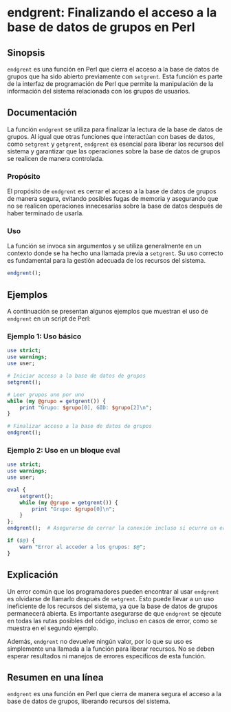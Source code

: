 <!--
Meta Description: # endgrent: Finalizando el acceso a la base de datos de grupos en Perl ## Sinopsis `endgrent` es una función en Perl que cierra el acceso a la base de...
Meta Keywords: endgrent, que, grupos, datos, base
-->

# endgrent: Finalizando el acceso a la base de datos de grupos en Perl

## Sinopsis
`endgrent` es una función en Perl que cierra el acceso a la base de datos de grupos que ha sido abierto previamente con `setgrent`. Esta función es parte de la interfaz de programación de Perl que permite la manipulación de la información del sistema relacionada con los grupos de usuarios.

## Documentación
La función `endgrent` se utiliza para finalizar la lectura de la base de datos de grupos. Al igual que otras funciones que interactúan con bases de datos, como `setgrent` y `getgrent`, `endgrent` es esencial para liberar los recursos del sistema y garantizar que las operaciones sobre la base de datos de grupos se realicen de manera controlada.

### Propósito
El propósito de `endgrent` es cerrar el acceso a la base de datos de grupos de manera segura, evitando posibles fugas de memoria y asegurando que no se realicen operaciones innecesarias sobre la base de datos después de haber terminado de usarla.

### Uso
La función se invoca sin argumentos y se utiliza generalmente en un contexto donde se ha hecho una llamada previa a `setgrent`. Su uso correcto es fundamental para la gestión adecuada de los recursos del sistema.

```perl
endgrent();
```

## Ejemplos
A continuación se presentan algunos ejemplos que muestran el uso de `endgrent` en un script de Perl:

### Ejemplo 1: Uso básico
```perl
use strict;
use warnings;
use user;

# Iniciar acceso a la base de datos de grupos
setgrent();

# Leer grupos uno por uno
while (my @grupo = getgrent()) {
    print "Grupo: $grupo[0], GID: $grupo[2]\n";
}

# Finalizar acceso a la base de datos de grupos
endgrent();
```

### Ejemplo 2: Uso en un bloque eval
```perl
use strict;
use warnings;
use user;

eval {
    setgrent();
    while (my @grupo = getgrent()) {
        print "Grupo: $grupo[0]\n";
    }
};
endgrent();  # Asegurarse de cerrar la conexión incluso si ocurre un error

if ($@) {
    warn "Error al acceder a los grupos: $@";
}
```

## Explicación
Un error común que los programadores pueden encontrar al usar `endgrent` es olvidarse de llamarlo después de `setgrent`. Esto puede llevar a un uso ineficiente de los recursos del sistema, ya que la base de datos de grupos permanecerá abierta. Es importante asegurarse de que `endgrent` se ejecute en todas las rutas posibles del código, incluso en casos de error, como se muestra en el segundo ejemplo.

Además, `endgrent` no devuelve ningún valor, por lo que su uso es simplemente una llamada a la función para liberar recursos. No se deben esperar resultados ni manejos de errores específicos de esta función.

## Resumen en una línea
`endgrent` es una función en Perl que cierra de manera segura el acceso a la base de datos de grupos, liberando recursos del sistema.